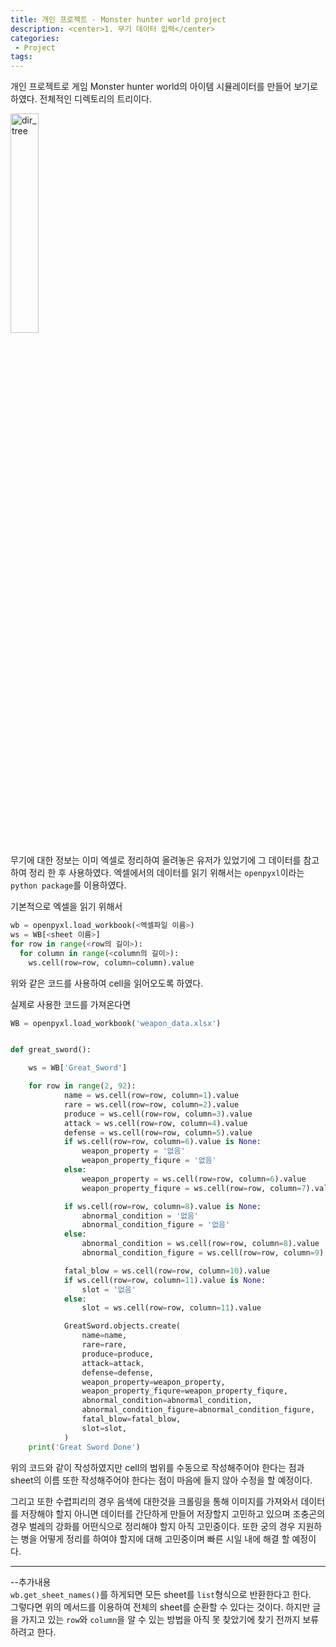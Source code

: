 ```yaml
---
title: 개인 프로젝트 - Monster hunter world project
description: <center>1. 무기 데이터 입력</center>
categories:
 - Project
tags:
---
```


개인 프로젝트로 게임 Monster hunter world의 아이템 시뮬레이터를 만들어 보기로 하였다.
전체적인 디렉토리의 트리이다.

<img src="{{ site.url }}/assets/images/project_dir.png" alt="dir_tree" width="30%">

무기에 대한 정보는 이미 엑셀로 정리하여 올려놓은 유저가 있었기에 그 데이터를 참고하여 정리 한 후 사용하였다.
엑셀에서의 데이터를 읽기 위해서는 `openpyxl`이라는 `python package`를 이용하였다.

기본적으로 엑셀을 읽기 위해서
```python
wb = openpyxl.load_workbook(<엑셀파일 이름>)
ws = WB[<sheet 이름>]
for row in range(<row의 길이>):
  for column in range(<column의 길이>):
    ws.cell(row=row, column=column).value
```
위와 같은 코드를 사용하여 cell을 읽어오도록 하였다.

실제로 사용한 코드를 가져온다면

```python
WB = openpyxl.load_workbook('weapon_data.xlsx')


def great_sword():

    ws = WB['Great_Sword']

    for row in range(2, 92):
            name = ws.cell(row=row, column=1).value
            rare = ws.cell(row=row, column=2).value
            produce = ws.cell(row=row, column=3).value
            attack = ws.cell(row=row, column=4).value
            defense = ws.cell(row=row, column=5).value
            if ws.cell(row=row, column=6).value is None:
                weapon_property = '없음'
                weapon_property_fiqure = '없음'
            else:
                weapon_property = ws.cell(row=row, column=6).value
                weapon_property_fiqure = ws.cell(row=row, column=7).value

            if ws.cell(row=row, column=8).value is None:
                abnormal_condition = '없음'
                abnormal_condition_figure = '없음'
            else:
                abnormal_condition = ws.cell(row=row, column=8).value
                abnormal_condition_figure = ws.cell(row=row, column=9).value

            fatal_blow = ws.cell(row=row, column=10).value
            if ws.cell(row=row, column=11).value is None:
                slot = '없음'
            else:
                slot = ws.cell(row=row, column=11).value

            GreatSword.objects.create(
                name=name,
                rare=rare,
                produce=produce,
                attack=attack,
                defense=defense,
                weapon_property=weapon_property,
                weapon_property_fiqure=weapon_property_fiqure,
                abnormal_condition=abnormal_condition,
                abnormal_condition_figure=abnormal_condition_figure,
                fatal_blow=fatal_blow,
                slot=slot,
            )
    print('Great Sword Done')
```

위의 코드와 같이 작성하였지만 cell의 범위를 수동으로 작성해주어야 한다는 점과 sheet의 이름 또한
작성해주어야 한다는 점이 마음에 들지 않아 수정을 할 예정이다.

그리고 또한 수렵피리의 경우 음색에 대한것을 크롤링을 통해 이미지를 가져와서 데이터를 저장해야 할지 아니면
데이터를 간단하게 만들어 저장할지 고민하고 있으며 조충곤의 경우 벌레의 강화를 어떤식으로 정리해야 할지
아직 고민중이다. 또한 궁의 경우 지원하는 병을 어떻게 정리를 하여야 할지에 대해 고민중이며 빠른 시일 내에
해결 할 예정이다.

---
--추가내용<br>
`wb.get_sheet_names()`를 하게되면 모든 sheet를 `list`형식으로 반환한다고 한다. <br>
그렇다면 위의 메서드를 이용하여 전체의 sheet를 순환할 수 있다는 것이다. 하지만 글을 가지고 있는
`row`와 `column`을 알 수 있는 방법을 아직 못 찾았기에 찾기 전까지 보류하려고 한다.
